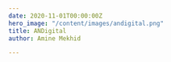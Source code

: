 ```yaml
---
date: 2020-11-01T00:00:00Z
hero_image: "/content/images/andigital.png"
title: ANDigital
author: Amine Mekhid

---
```

